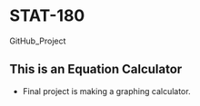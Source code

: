 # STAT-180
GitHub_Project 

## This is an Equation Calculator 

* Final project is making a graphing calculator.
